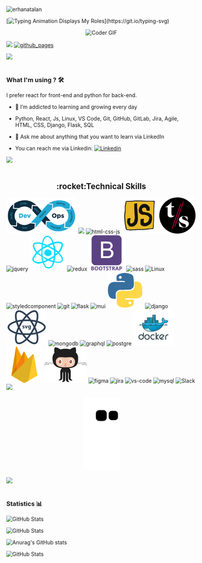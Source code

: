 <p align="left"> <img src="https://komarev.com/ghpvc/?username=erhanatalan&label=Profile%20views&color=0e75b6&style=flat" alt="erhanatalan" /> </p>

[![Typing Animation Displays My Roles](https://readme-typing-svg.herokuapp.com?color=%2336BCF7&lines=Hello+I'm+Erhan+;Welcome+to+my+Github+profile;I'm+Full-Stack+Developer;)](https://git.io/typing-svg)

<p align="center">
  <img src="https://media.giphy.com/media/SWoSkN6DxTszqIKEqv/giphy.gif" alt="Coder GIF" width="500" height="400">
</p>

[![](https://img.shields.io/badge/linkedin-%230077B5.svg?&style=for-the-badge&logo=linkedin&logoColor=white)](https://www.linkedin.com/in/erhanatalan/)
<a href="https://github.com/erhanatalan" target="_blank"> <img src="https://user-images.githubusercontent.com/94930605/160260064-ff3aa908-cbfd-4350-ab28-a26a0b7a1819.png" alt="github_pages" height="28.5"/></a>

<!-- <p align="center">  </p> -->
<img src="https://user-images.githubusercontent.com/73097560/115834477-dbab4500-a447-11eb-908a-139a6edaec5c.gif"><br><br>

### What I'm using ? 🛠

I prefer react for front-end and python for back-end.
<br/>

- 🌱 I’m addicted to learning and growing every day
- Python, React, Js, Linux, VS Code, Git, GitHub, GitLab, Jira, Agile, HTML, CSS, Django, Flask, SQL

- 💬 Ask me about anything that you want to learn via LinkedIn

- You can reach me via Linkedin: <a href="https://www.linkedin.com/in/erhanatalan/" target="_blank"> <img src="https://img.shields.io/badge/linkedin-%230077B5.svg?&style=for-the-badge&logo=linkedin&logoColor=white" alt="Linkedin" height="20"/></a>

<img src="https://user-images.githubusercontent.com/73097560/115834477-dbab4500-a447-11eb-908a-139a6edaec5c.gif"><br><br>

<h2 align="center">:rocket:Technical Skills</h2>
<div>
    <img src="./img/agile.png" alt="agile" height="96"/>
    <img src="https://brandslogos.com/wp-content/uploads/images/html5-logo.png"  height="96"/> 
    <img src="https://brandslogos.com/wp-content/uploads/images/css3-logo.png" alt="html-css-js"  width="90"/> 
    <img src="https://github.com/prowebdev119/prowebdev119/blob/main/git%20profile%20icons/javascript_aladdinGene.gif" height="96" alt="javascript" />
    <img src="https://github.com/prowebdev119/prowebdev119/blob/main/git%20profile%20icons/ts_aladdinGene.gif" height="96" alt="typescript" />
    <img src="https://raw.githubusercontent.com/danielcranney/readme-generator/main/public/icons/skills/jquery-colored.svg" height="96" alt="jquery" />
    <img src="https://github.com/prowebdev119/prowebdev119/blob/main/git%20profile%20icons/react_aladdinGene.gif" height="96" alt="react" /> 
    <img src="https://raw.githubusercontent.com/danielcranney/readme-generator/main/public/icons/skills/redux-colored.svg" height="96" alt="redux" />
    <img src="https://github.com/prowebdev119/prowebdev119/blob/main/git%20profile%20icons/bootstrap_aladdinGene.png" height="96" alt="bootstrap" /> 
    <img src="https://raw.githubusercontent.com/danielcranney/readme-generator/main/public/icons/skills/sass-colored.svg" height="96" alt="sass" />
    <img src="https://brandslogos.com/wp-content/uploads/images/linux-logo-1.png" alt="Linux"  height="96"/> 
    <img src="https://styled-components.com/logo.png" height="96" alt="styledcomponent" />
    <img src="https://brandslogos.com/wp-content/uploads/images/git-logo.png" alt="git"  height="96"/>
    <img src="https://brandslogos.com/wp-content/uploads/images/flask-logo.png" alt="flask"  height="96"/>
    <img src="https://raw.githubusercontent.com/danielcranney/readme-generator/main/public/icons/skills/materialui-colored.svg" height="96" alt="mui" /> 
    <img src="https://github.com/prowebdev119/prowebdev119/blob/main/git%20profile%20icons/python_aladdinGene.gif" height="96" alt="python" />
    <img src="https://brandslogos.com/wp-content/uploads/images/django-community-logo.png" alt="django"  height="96"/> 
    <img src="https://github.com/prowebdev119/prowebdev119/blob/main/git%20profile%20icons/svg_aladdinGene.gif" height="96" alt="svg" /> 
    <img src="https://raw.githubusercontent.com/danielcranney/readme-generator/main/public/icons/skills/mongodb-colored.svg" height="96" alt="mongodb" />
    <img src="https://raw.githubusercontent.com/danielcranney/readme-generator/main/public/icons/skills/graphql-colored.svg" height="96" alt="graphql" />
    <img src="https://raw.githubusercontent.com/danielcranney/readme-generator/main/public/icons/skills/postgresql-colored.svg" height="96" alt="postgre" />
    <img src="https://github.com/prowebdev119/prowebdev119/blob/main/git%20profile%20icons/docker_aladdinGene.png" height="96" alt="docker" /> 
    <img src="https://github.com/prowebdev119/prowebdev119/blob/main/git%20profile%20icons/firebase_aladdinGene.webp" height="96" alt="firebase" />
    <img src="https://github.com/prowebdev119/prowebdev119/blob/main/git%20profile%20icons/git_aladdinGene.gif" height="96" alt="git" />
    <img src="https://raw.githubusercontent.com/danielcranney/readme-generator/main/public/icons/skills/figma-colored.svg" height="96" alt="figma" />
    <img src="https://wac-cdn.atlassian.com/dam/jcr:e348b562-4152-4cdc-8a55-3d297e509cc8/Jira%20Software-blue.svg?cdnVersion=578" width="200" alt="jira" />
    <img src="https://www.vectorlogo.zone/logos/visualstudio_code/visualstudio_code-ar21.svg" alt="vs-code" height="96"/>
    <img src="https://brandslogos.com/wp-content/uploads/images/mysql-logo-1.png" alt="mysql"  height="96"/>
    <img src="https://www.vectorlogo.zone/logos/slack/slack-ar21.svg" alt="Slack" height="96"/>
</div>
<img src="https://user-images.githubusercontent.com/73097560/115834477-dbab4500-a447-11eb-908a-139a6edaec5c.gif"><br><br>

<div  align="center"> <img src="https://raw.githubusercontent.com/scriptex/github-contributions-snake/snake/github-contribution-grid-snake.svg" /></div>
<br> 
<img src="https://user-images.githubusercontent.com/73097560/115834477-dbab4500-a447-11eb-908a-139a6edaec5c.gif"><br><br>
  
  ### Statistics 📊

![GitHub Stats](https://github-readme-stats.vercel.app/api?username=erhanatalan&theme=compact)

![GitHub Stats](https://github-readme-stats.vercel.app/api/top-langs/?username=erhanatalan&theme=compact)

![Anurag's GitHub stats](https://github-readme-stats.vercel.app/api?username=erhanatalan&theme=dark&show_icons=true)

![GitHub Stats](https://github-readme-streak-stats.herokuapp.com/?user==erhanatalan&theme=chartreuse-dark&layout=compact)
